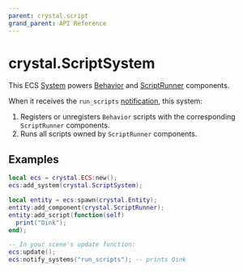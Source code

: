 ```yaml
---
parent: crystal.script
grand_parent: API Reference
---
```


# crystal.ScriptSystem

This ECS [System](system) powers [Behavior](behavior) and [ScriptRunner](script_runner) components.

When it receives the `run_scripts` [notification](/crystal/api/ecs/ecs_notify_systems), this system:

1. Registers or unregisters `Behavior` scripts with the corresponding `ScriptRunner` components.
2. Runs all scripts owned by `ScriptRunner` components.

## Examples

```lua
local ecs = crystal.ECS:new();
ecs:add_system(crystal.ScriptSystem);

local entity = ecs:spawn(crystal.Entity);
entity:add_component(crystal.ScriptRunner);
entity:add_script(function(self)
  print("Oink");
end);

-- In your scene's update function:
ecs:update();
ecs:notify_systems("run_scripts"); -- prints Oink
```
